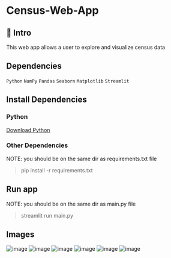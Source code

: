 # Census-Web-App

## 📃 Intro
This web app allows a user to explore and visualize census data


## Dependencies
`Python` `NumPy` `Pandas` `Seaborn` `Matplotlib` `Streamlit` 


## Install Dependencies
### Python
<a href="https://www.python.org/downloads/" target="_blank">Download Python</a>
    
 
### Other Dependencies

NOTE: you should be on the same dir as requirements.txt file 
> pip install -r requirements.txt


## Run app

NOTE: you should be on the same dir as main.py file
> streamlit run main.py


## Images

![image](https://user-images.githubusercontent.com/71517975/139228853-134f130f-8f0e-4007-9ef6-65ed14778974.png)
![image](https://user-images.githubusercontent.com/71517975/139229141-666739bb-073d-4542-a4b7-2dc6f1720306.png)
![image](https://user-images.githubusercontent.com/71517975/139229410-cc178eb7-2140-4d9f-afc4-cf18bfa84c1e.png)
![image](https://user-images.githubusercontent.com/71517975/139229511-89d56397-8ab6-4f80-accd-404578b8f971.png)
![image](https://user-images.githubusercontent.com/71517975/139229556-b6695d85-d704-4a44-8cab-87c65dd54265.png)
![image](https://user-images.githubusercontent.com/71517975/139229823-aff3a1b9-784f-4105-ba46-15b4720bbf0e.png)

